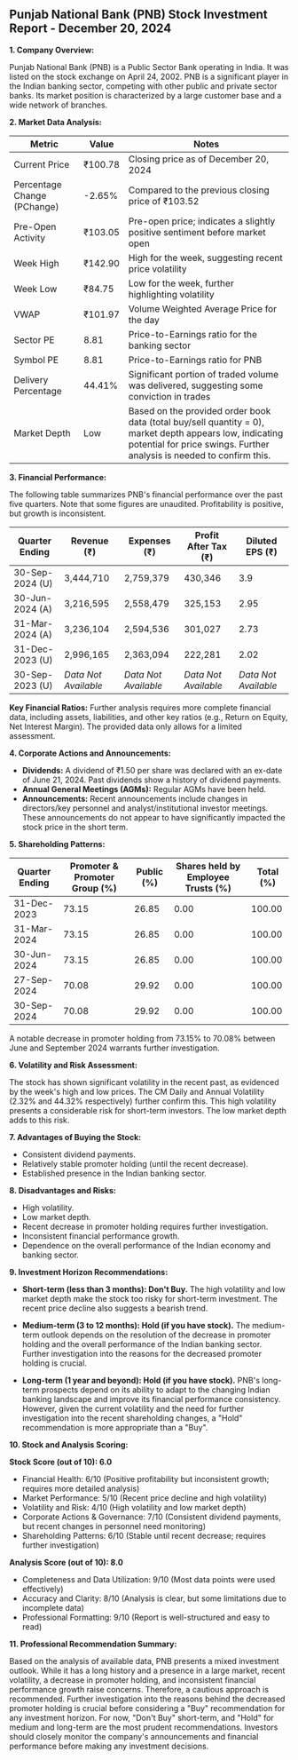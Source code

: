 ## Punjab National Bank (PNB) Stock Investment Report - December 20, 2024

**1. Company Overview:**

Punjab National Bank (PNB) is a Public Sector Bank operating in India.  It was listed on the stock exchange on April 24, 2002. PNB is a significant player in the Indian banking sector, competing with other public and private sector banks.  Its market position is characterized by a large customer base and a wide network of branches.

**2. Market Data Analysis:**

| Metric                     | Value          | Notes                                                              |
|-----------------------------|-----------------|----------------------------------------------------------------------|
| Current Price               | ₹100.78        | Closing price as of December 20, 2024                              |
| Percentage Change (PChange) | -2.65%         | Compared to the previous closing price of ₹103.52                   |
| Pre-Open Activity          | ₹103.05        |  Pre-open price; indicates a slightly positive sentiment before market open |
| Week High                   | ₹142.90        | High for the week, suggesting recent price volatility                |
| Week Low                    | ₹84.75         | Low for the week, further highlighting volatility                    |
| VWAP                        | ₹101.97        | Volume Weighted Average Price for the day                             |
| Sector PE                   | 8.81           | Price-to-Earnings ratio for the banking sector                       |
| Symbol PE                   | 8.81           | Price-to-Earnings ratio for PNB                                     |
| Delivery Percentage         | 44.41%         |  Significant portion of traded volume was delivered, suggesting some conviction in trades |
| Market Depth                | Low             | Based on the provided order book data (total buy/sell quantity = 0), market depth appears low, indicating potential for price swings.  Further analysis is needed to confirm this. |


**3. Financial Performance:**

The following table summarizes PNB's financial performance over the past five quarters.  Note that some figures are unaudited.  Profitability is positive, but growth is inconsistent.

| Quarter Ending      | Revenue (₹)     | Expenses (₹)    | Profit After Tax (₹) | Diluted EPS (₹) |
|----------------------|-----------------|-----------------|-----------------------|-----------------|
| 30-Sep-2024 (U)     | 3,444,710       | 2,759,379       | 430,346               | 3.9             |
| 30-Jun-2024 (A)     | 3,216,595       | 2,558,479       | 325,153               | 2.95            |
| 31-Mar-2024 (A)     | 3,236,104       | 2,594,536       | 301,027               | 2.73            |
| 31-Dec-2023 (U)     | 2,996,165       | 2,363,094       | 222,281               | 2.02            |
| 30-Sep-2023 (U)     | *Data Not Available* | *Data Not Available* | *Data Not Available* | *Data Not Available* |


**Key Financial Ratios:**  Further analysis requires more complete financial data, including assets, liabilities, and other key ratios (e.g., Return on Equity, Net Interest Margin).  The provided data only allows for a limited assessment.

**4. Corporate Actions and Announcements:**

* **Dividends:** A dividend of ₹1.50 per share was declared with an ex-date of June 21, 2024.  Past dividends show a history of dividend payments.
* **Annual General Meetings (AGMs):**  Regular AGMs have been held.
* **Announcements:** Recent announcements include changes in directors/key personnel and analyst/institutional investor meetings.  These announcements do not appear to have significantly impacted the stock price in the short term.

**5. Shareholding Patterns:**

| Quarter Ending | Promoter & Promoter Group (%) | Public (%) | Shares held by Employee Trusts (%) | Total (%) |
|-----------------|-----------------------------|------------|---------------------------------|-----------|
| 31-Dec-2023     | 73.15                        | 26.85      | 0.00                           | 100.00    |
| 31-Mar-2024     | 73.15                        | 26.85      | 0.00                           | 100.00    |
| 30-Jun-2024     | 73.15                        | 26.85      | 0.00                           | 100.00    |
| 27-Sep-2024     | 70.08                        | 29.92      | 0.00                           | 100.00    |
| 30-Sep-2024     | 70.08                        | 29.92      | 0.00                           | 100.00    |

A notable decrease in promoter holding from 73.15% to 70.08% between June and September 2024 warrants further investigation.

**6. Volatility and Risk Assessment:**

The stock has shown significant volatility in the recent past, as evidenced by the week's high and low prices.  The CM Daily and Annual Volatility (2.32% and 44.32% respectively) further confirm this.  This high volatility presents a considerable risk for short-term investors.  The low market depth adds to this risk.

**7. Advantages of Buying the Stock:**

* Consistent dividend payments.
* Relatively stable promoter holding (until the recent decrease).
* Established presence in the Indian banking sector.

**8. Disadvantages and Risks:**

* High volatility.
* Low market depth.
* Recent decrease in promoter holding requires further investigation.
* Inconsistent financial performance growth.
* Dependence on the overall performance of the Indian economy and banking sector.

**9. Investment Horizon Recommendations:**

* **Short-term (less than 3 months): Don't Buy.** The high volatility and low market depth make the stock too risky for short-term investment.  The recent price decline also suggests a bearish trend.

* **Medium-term (3 to 12 months): Hold (if you have stock).**  The medium-term outlook depends on the resolution of the decrease in promoter holding and the overall performance of the Indian banking sector.  Further investigation into the reasons for the decreased promoter holding is crucial.

* **Long-term (1 year and beyond): Hold (if you have stock).**  PNB's long-term prospects depend on its ability to adapt to the changing Indian banking landscape and improve its financial performance consistency.  However, given the current volatility and the need for further investigation into the recent shareholding changes, a "Hold" recommendation is more appropriate than a "Buy".

**10. Stock and Analysis Scoring:**

**Stock Score (out of 10): 6.0**

* Financial Health: 6/10 (Positive profitability but inconsistent growth; requires more detailed analysis)
* Market Performance: 5/10 (Recent price decline and high volatility)
* Volatility and Risk: 4/10 (High volatility and low market depth)
* Corporate Actions & Governance: 7/10 (Consistent dividend payments, but recent changes in personnel need monitoring)
* Shareholding Patterns: 6/10 (Stable until recent decrease; requires further investigation)

**Analysis Score (out of 10): 8.0**

* Completeness and Data Utilization: 9/10 (Most data points were used effectively)
* Accuracy and Clarity: 8/10 (Analysis is clear, but some limitations due to incomplete data)
* Professional Formatting: 9/10 (Report is well-structured and easy to read)


**11. Professional Recommendation Summary:**

Based on the analysis of available data, PNB presents a mixed investment outlook. While it has a long history and a presence in a large market, recent volatility, a decrease in promoter holding, and inconsistent financial performance growth raise concerns.  Therefore, a cautious approach is recommended.  Further investigation into the reasons behind the decreased promoter holding is crucial before considering a "Buy" recommendation for any investment horizon.  For now, "Don't Buy" short-term, and "Hold" for medium and long-term are the most prudent recommendations.  Investors should closely monitor the company's announcements and financial performance before making any investment decisions.
